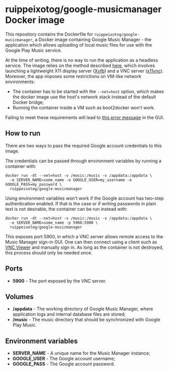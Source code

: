 # ruippeixotog/google-musicmanager Docker image

This repository contains the Dockerfile for `ruippeixotog/google-musicmanager`, a Docker image containing Google Music Manager - the application which allows uploading of local music files for use with the Google Play Music service.

At the time of writing, there is no way to run the application as a headless service. The image relies on the method described [here](http://superuser.com/questions/429153/using-google-music-manager-in-linux-from-the-command-line), which involves launching a lightweight X11 display server ([Xvfb](http://en.wikipedia.org/wiki/Xvfb)) and a VNC server ([x11vnc](http://www.karlrunge.com/x11vnc/)). Moreover, the app imposes some restrictions on VM-like network environments:

* The container has to be started with the `--net=host` option, which makes the docker image use the host's network stack instead of the default Docker bridge;
* Running the container inside a VM such as boot2docker won't work.

Failing to meet these requirements will lead to [this error message](https://support.google.com/googleplay/answer/1308383) in the GUI.

## How to run

There are two ways to pass the required Google account credentials to this image.

The credentials can be passed through environment variables by running a container with:

```
docker run -dt --net=host -v /music:/music -v /appdata:/appdata \
  -e SERVER_NAME=some_name -e GOOGLE_USER=my_username -e GOOGLE_PASS=my_password \
  ruippeixotog/google-musicmanager
```

Using environment variables won't work if the Google account has two-step authentication enabled. If that is the case or if writing passwords in plain text is not desirable, the container can be run instead with:

```
docker run -dt --net=host -v /music:/music -v /appdata:/appdata \
  -e SERVER_NAME=some_name -p 5900:5900 \
  ruippeixotog/google-musicmanager
```

This exposes port 5900, in which a VNC server allows remote access to the Music Manager sign-in GUI. One can then connect using a client such as [VNC Viewer](https://www.realvnc.com/download/viewer/) and manually sign in. As long as the container is not destroyed, this process should only be needed once.

## Ports

* **5900** - The port exposed by the VNC server.

## Volumes

* **/appdata** - The working directory of Google Music Manager, where application logs and internal database files are stored;
* **/music** - The music directory that should be synchronized with Google Play Music.

## Environment variables

* **SERVER_NAME** - A unique name for the Music Manager instance;
* **GOOGLE_USER** - The Google account username;
* **GOOGLE_PASS** - The Google account password.
